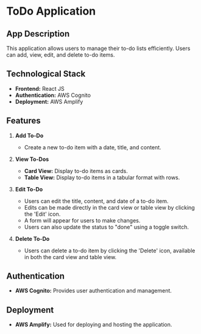# ToDo Application

## App Description
This application allows users to manage their to-do lists efficiently. Users can add, view, edit, and delete to-do items.

## Technological Stack
- **Frontend:** React JS
- **Authentication:** AWS Cognito
- **Deployment:** AWS Amplify

## Features

1. **Add To-Do**
   - Create a new to-do item with a date, title, and content.

2. **View To-Dos**
   - **Card View:** Display to-do items as cards.
   - **Table View:** Display to-do items in a tabular format with rows.

3. **Edit To-Do**
   - Users can edit the title, content, and date of a to-do item.
   - Edits can be made directly in the card view or table view by clicking the 'Edit' icon.
   - A form will appear for users to make changes.
   - Users can also update the status to "done" using a toggle switch.

4. **Delete To-Do**
   - Users can delete a to-do item by clicking the 'Delete' icon, available in both the card view and table view.

## Authentication
- **AWS Cognito:** Provides user authentication and management.

## Deployment
- **AWS Amplify:** Used for deploying and hosting the application.
